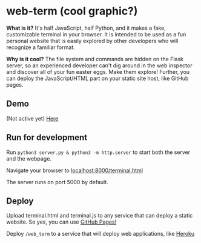 # web-term (cool graphic?)

**What is it?**
It's half JavaScript, half Python, and it makes a fake, customizable terminal in your browser. It is intended to be used as a fun personal website that is easily explored by other developers who will recognize a familiar format.

**Why is it cool?**
The file system and commands are hidden on the Flask server, so an experienced developer can't dig around in the web inspector and discover all of your fun easter eggs. Make them explore! Further, you can deploy the JavaScript/HTML part on your static site host, like GitHub pages.

## Demo

(Not active yet)
[Here](http://steven.codes/terminal_demo)

## Run for development

Run `python3 server.py & python3 -m http.server` to start both the server and the webpage.

Navigate your browser to [localhost:8000/terminal.html](http://localhost:8000/terminal.html)

The server runs on port 5000 by default.

## Deploy

Upload terminal.html and terminal.js to any service that can deploy a static website. So yes, you can use [GitHub Pages!](https://pages.github.com/)

Deploy `/web_term` to a service that will deploy web applications, like [Heroku](https://community.nitrous.io/tutorials/deploying-a-flask-application-to-heroku)
